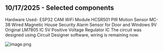 <!--
  ===================    !!READ THIS NOTICE!!   ====================
  DO NOT edit this file manually. Your changes WILL BE OVERWRITTEN!
  This journal is auto generated and updated by Hack Club Blueprint.
  To edit this file, please edit your journal entries on Blueprint.
  ==================================================================


This is my journal of the design and building process of **GuardEye:AI Powered Security System **.  
You can view this journal in more detail on **Hack Club Blueprint** [here](https://blueprint.hackclub.com/projects/567).
-->

## 10/17/2025 - Selected components   

Hardware Used- 
ESP32 CAM WiFi Module
HCSR501 PIR Motion Sensor
MC-38 Wired Magnetic House Security Alarm Sensor for Door and Windows
9V Original 
LM7805 IC 5V Positive Voltage Regulator IC
The circuit was designed using Circuit Designer software, wiring is remaining now. 

![image.png](https://blueprint.hackclub.com/user-attachments/blobs/proxy/eyJfcmFpbHMiOnsiZGF0YSI6MjY4MSwicHVyIjoiYmxvYl9pZCJ9fQ==--afe6da192b8184eaf0d72eccb693065623b2a8c8/image.png)

  

